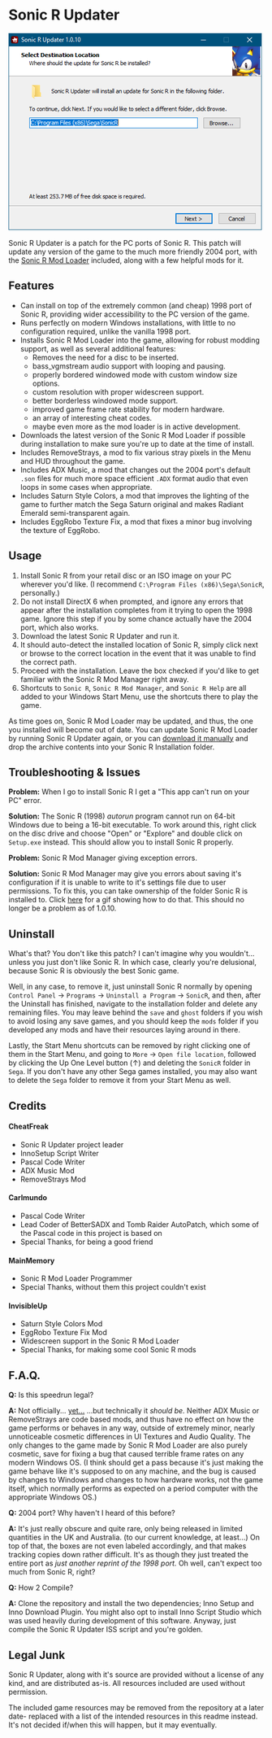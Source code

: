 # Sonic R Updater
![Image of SRUpdater](https://raw.githubusercontent.com/cheatfreak47/SRUpdater/master/repo.png)

Sonic R Updater is a patch for the PC ports of Sonic R.
This patch will update any version of the game to the much more friendly 2004 port, with the [Sonic R Mod Loader](https://github.com/sonicretro/sonicr-mod-loader/releases) included, along with a few helpful mods for it.

## Features

 - Can install on top of the extremely common (and cheap) 1998 port of Sonic R, providing wider accessibility to the PC version of the game.
 - Runs perfectly on modern Windows installations, with little to no configuration required, unlike the vanilla 1998 port.
 - Installs Sonic R Mod Loader into the game, allowing for robust modding support, as well as several additional features:
	- Removes the need for a disc to be inserted.
	- bass_vgmstream audio support with looping and pausing.
	- properly bordered windowed mode with custom window size options.
	- custom resolution with proper widescreen support.
	- better borderless windowed mode support.
	- improved game frame rate stability for modern hardware.
	- an array of interesting cheat codes.
	- maybe even more as the mod loader is in active development.
 - Downloads the latest version of the Sonic R Mod Loader if possible during installation to make sure you're up to date at the time of install.
 - Includes RemoveStrays, a mod to fix various stray pixels in the Menu and HUD throughout the game.
 - Includes ADX Music, a mod that changes out the 2004 port's default `.son` files for much more space efficient `.ADX` format audio that even loops in some cases when appropriate.
 - Includes Saturn Style Colors, a mod that improves the lighting of the game to further match the Sega Saturn original and makes Radiant Emerald semi-transparent again.
 - Includes EggRobo Texture Fix, a mod that fixes a minor bug involving the texture of EggRobo.

## Usage

1. Install Sonic R from your retail disc or an ISO image on your PC wherever you'd like. (I recommend `C:\Program Files (x86)\Sega\SonicR`, personally.)
2. Do not install DirectX 6 when prompted, and ignore any errors that appear after the installation completes from it trying to open the 1998 game. Ignore this step if you by some chance actually have the 2004 port, which also works.
3. Download the latest Sonic R Updater and run it.
4. It should auto-detect the installed location of Sonic R, simply click next or browse to the correct location in the event that it was unable to find the correct path.
5. Proceed with the installation. Leave the box checked if you'd like to get familiar with the Sonic R Mod Manager right away.
6. Shortcuts to `Sonic R`, `Sonic R Mod Manager`, and `Sonic R Help` are all added to your Windows Start Menu, use the shortcuts there to play the game.

As time goes on, Sonic R Mod Loader may be updated, and thus, the one you installed will become out of date. You can update Sonic R Mod Loader by running Sonic R Updater again, or you can [download it manually](http://mm.reimuhakurei.net/misc/SonicRModLoader.7z) and drop the archive contents into your Sonic R Installation folder.

## Troubleshooting &  Issues
**Problem:** When I go to install Sonic R I get a "This app can't run on your PC" error.

**Solution:** The Sonic R (1998) _autorun_ program cannot run on 64-bit Windows due to being a 16-bit executable. To work around this, right click on the disc drive and choose "Open" or "Explore" and double click on `Setup.exe` instead. This should allow you to install Sonic R properly.

**Problem:** Sonic R Mod Manager giving exception errors.

**Solution:** Sonic R Mod Manager may give you errors about saving it's configuration if it is unable to write to it's settings file due to user permissions. To fix this, you can take ownership of the folder Sonic R is installed to. Click [here](https://gfycat.com/HardtofindFeminineAmericanwigeon) for a gif showing how to do that. This should no longer be a problem as of 1.0.10.

## Uninstall

What's that? You don't like this patch? I can't imagine why you wouldn't... unless you just don't like Sonic R. In which case, clearly you're delusional, because Sonic R is obviously the best Sonic game. 

Well, in any case, to remove it, just uninstall Sonic R normally by opening `Control Panel` → `Programs` → `Uninstall a Program` → `SonicR`, and then, after the Uninstall has finished, navigate to the installation folder and delete any remaining files. You may leave behind the `save` and `ghost` folders if you wish to avoid losing any save games, and you should keep the `mods` folder if you developed any mods and have their resources laying around in there.

Lastly, the Start Menu shortcuts can be removed by right clicking one of them in the Start Menu, and going to `More` → `Open file location`, followed by clicking the Up One Level button (↑) and deleting the `SonicR` folder in `Sega`. If you don't have any other Sega games installed, you may also want to delete the `Sega` folder to remove it from your Start Menu as well.

## Credits
	
#### CheatFreak
 - Sonic R Updater project leader
 - InnoSetup Script Writer
 - Pascal Code Writer 
 - ADX Music Mod
 - RemoveStrays Mod

#### Carlmundo
 - Pascal Code Writer
 - Lead Coder of BetterSADX and Tomb Raider AutoPatch, which some of the Pascal code in this project is based on
 - Special Thanks, for being a good friend
 
#### MainMemory
 - Sonic R Mod Loader Programmer
 - Special Thanks, without them this project couldn't exist
 
#### InvisibleUp
 - Saturn Style Colors Mod
 - EggRobo Texture Fix Mod
 - Widescreen support in the Sonic R Mod Loader
 - Special Thanks, for making some cool Sonic R mods

## F.A.Q.

**Q:** Is this speedrun legal?

**A:** Not officially... [yet...](https://www.speedrun.com/Sonic_R/thread/zc91h) ...but technically it _should be._ Neither ADX Music or RemoveStrays are code based mods, and thus have no effect on how the game performs or behaves in any way, outside of extremely minor, nearly unnoticeable cosmetic differences in UI Textures and Audio Quality. The only changes to the game made by Sonic R Mod Loader are also purely cosmetic, save for fixing a bug that caused terrible frame rates on any modern Windows OS. (I think should get a pass because it's just making the game behave like it's supposed to on any machine, and the bug is caused by changes to Windows and changes to how hardware works, not the game itself, which normally performs as expected on a period computer with the appropriate Windows OS.)


**Q:** 2004 port? Why haven't I heard of this before?

**A:** It's just really obscure and quite rare, only being released in limited quantities in the UK and Australia. (to our current knowledge, at least...) On top of that, the boxes are not even labeled accordingly, and that makes tracking copies down rather difficult. It's as though they just treated the entire port as _just another reprint of the 1998 port._ Oh well, can't expect too much from Sonic R, right?


**Q:** How 2 Compile?

**A:** Clone the repository and install the two dependencies; Inno Setup and Inno Download Plugin. You might also opt to install Inno Script Studio which was used heavily during development of this software. Anyway, just compile the Sonic R Updater ISS script and you're golden.

## Legal Junk
Sonic R Updater, along with it's source are provided without a license of any kind, and are distributed as-is. All resources included are used without permission.

The included game resources may be removed from the repository at a later date- replaced with a list of the intended resources in this readme instead. It's not decided if/when this will happen, but it may eventually.
